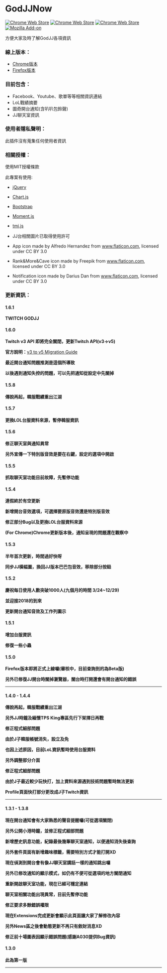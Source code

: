 # GodJJNow 
[![Chrome Web Store](https://img.shields.io/chrome-web-store/v/blinlknnpdpmchjdimpiiinbamgbnbmd.svg)](https://chrome.google.com/webstore/detail/godjj-now/blinlknnpdpmchjdimpiiinbamgbnbmd?hl=zh-TW) [![Chrome Web Store](https://img.shields.io/chrome-web-store/users/blinlknnpdpmchjdimpiiinbamgbnbmd.svg)]() [![Chrome Web Store](https://img.shields.io/chrome-web-store/stars/blinlknnpdpmchjdimpiiinbamgbnbmd.svg)]() [![Mozilla Add-on](https://img.shields.io/amo/v/godjj-now.svg)](https://addons.mozilla.org/en-US/firefox/addon/godjj-now/)

方便大家及時了解GodJJ各項資訊

### 線上版本：
- [Chrome版本](https://chrome.google.com/webstore/detail/godjj-now/blinlknnpdpmchjdimpiiinbamgbnbmd)
- [Firefox版本](https://addons.mozilla.org/en-US/firefox/addon/godjj-now/)

### 目前包含：
- Facebook、Youtube、歌單等等相關資訊連結
- LoL戰績摘要
- 圖奇開台通知(含叭叭包鈴聲)
- JJ聊天室資訊

### 使用者隱私聲明：
此插件沒有蒐集任何使用者資訊

### 相關授權：
使用MIT授權條款

此專案有使用:
* [jQuery](https://jquery.com/)
* [Chart.js](http://www.chartjs.org/)
* [Bootstrap](https://getbootstrap.com/)
* [Moment.js](https://momentjs.com/)
* [tmi.js](https://www.tmijs.org/)

* JJ台相關圖片已取得使用許可
* App icon made by Alfredo Hernandez from www.flaticon.com, licensed under CC BY 3.0
* Rank&More&Cave icon made by Freepik from www.flaticon.com, licensed under CC BY 3.0
* Notification icon made by Darius Dan from www.flaticon.com, licensed under CC BY 3.0

### 更新資訊：
<h4>1.6.1</h4>
<p><strong>TWITCH GODJJ</strong></p>
<h4>1.6.0</h4>
<p><strong>Twitch v3 API 即將完全關閉，更新Twitch API(v3->v5)</strong></p>
<p><strong>官方說明：</strong><a href="https://dev.twitch.tv/docs/v5/guides/migration/">v3 to v5 Migration Guide</a></p>
<p><strong>最近開台通知問題推測是這個所導致</strong></p>
<p><strong>以後遇到通知失控的問題，可以先把通知從設定中先關掉</strong></p>
<h4>1.5.8</h4>
<p><strong>傳說再起，韓服戰績重出江湖</strong></p>
<h4>1.5.7</h4>
<p><strong>更換LOL台服資料來源，暫停韓服資訊</strong></p>
<h4>1.5.6</h4>
<p><strong>修正聊天室與通知異常</strong></p>
<p><strong>另外宣傳一下特別版音效是要在右鍵，設定的選項中開啟</strong></p>
<h4>1.5.5</h4>
<p><strong>抓取聊天室功能目前故障，先暫停功能</strong></p>
<h4>1.5.4</h4>
<p><strong>連假終於有空更新</strong></p>
<p><strong>新增開台音效選項，可選擇要原版音效還是特別版音效</strong></p>
<p><strong>修正部分Bug以及更換LOL台服資料來源</strong></p>
<p><strong>(For Chrome)Chrome更新版本後，通知呈現的問題還在觀察中</strong></p>
<h4>1.5.3</h4>
<p><strong>半年首次更新，時間過好快呀</strong></p>
<p><strong>同步JJ橫幅圖，換回JJ版本巴巴包音效，移除部分按鈕</strong></p>
<h4>1.5.2</h4>
<p><strong>慶祝每日使用人數突破1000人(九個月的時間 3/24~12/29)</strong></p>
<p><strong>並迎接2018的到來</strong></p>
<p><strong>更新開台通知音效及工作列圖示</strong></p>
<h4>1.5.1</h4>
<p><strong>增加台服資訊</strong></p>
<p><strong>修復一些小蟲</strong></p>
<h4>1.5.0</h4>
<p><strong>Firefox版本即將正式上線囉(審核中，目前查詢到的為Beta版)</strong></p>
<p><strong>另外已修復JJ開台時關掉瀏覽器，關台時打開還會有開台通知的錯誤</strong></p>
<hr>
<h4>1.4.0 - 1.4.4</h4>
<p><strong>傳說再起，韓服戰績重出江湖</strong></p>
<p><strong>另外JJ時鐘及緬懷TPS King專區先行下架擇日再戰</strong></p>
<p><strong>修正程式細部問題</strong></p>
<p><strong>由於J子韓服帳號消失，設立及免</strong></p>
<p><strong>也因上述原因，目前LoL資訊暫時使用台服資料</strong></p>
<p><strong>另外調整部分介面</strong></p>
<p><strong>修正程式細部問題</strong></p>
<p><strong>由於J子最近較少玩快打，加上資料來源遇到技術問題暫時無法更新</strong></p>
<p><strong>Profile頁面快打部分更改成J子Twitch資訊</strong></p>
<hr>
<h4>1.3.1 - 1.3.8</h4>
<p><strong>現在開台通知會有大家熟悉的聲音提醒囉(可從選項關閉)</strong></p>
<p><strong>另外公開小港時鐘，並修正程式細部問題</strong></p>
<p><strong>新增歷史訊息功能，紀錄最後幾筆聊天室通知，以便通知消失後查詢</strong></p>
<p><strong>另外套件頁面有新增趣味標籤，需要特別方式才能打開XD</strong></p>
<p><strong>現在偵測到開台會有像JJ聊天室講話一樣的通知跳出囉</strong></p>
<p><strong>另外已修改通知的顯示模式，如仍有不便可從選項的地方關閉通知</strong></p>
<p><strong>重新開啟聊天室功能，現在已經可穩定連結</strong></p>
<p><strong>聊天室相關功能出現異常，目前先暫停功能</strong></p>
<p><strong>修正要求多餘錯誤權限</strong></p>
<p><strong>現在Extensions完成更新會顯示此頁面讓大家了解修改內容</strong></p>
<p><strong>另外News區之後會動態更新不再只有斂財消息XD</strong></p>
<p><strong>修正前十場圖表因顯示錯誤問題(感謝A030提供Bug資訊)</strong></p>
<h4>1.3.0</h4>
<p><strong>此為第一版</strong></p>
<hr>
